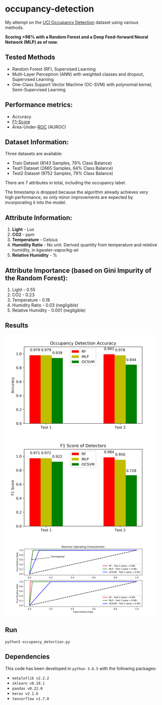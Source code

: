 # occupancy-detection
My attempt on the [UCI Occupancy Detection](https://archive.ics.uci.edu/ml/datasets/Occupancy+Detection+) dataset using various methods.

**Scoring >98% with a Random Forest and a Deep Feed-forward Neural Network (MLP) as of now.**

## Tested Methods
* Random Forest (RF), Supervised Learning
* Multi-Layer Perceptron (ANN) with weighted classes and dropout, Supervised Learning
* One-Class Support Vector Machine (OC-SVM) with polynomial kernel, Semi-Supervised Learning


## Performance metrics:

* Accuracy
* [F1-Score](https://en.wikipedia.org/wiki/F1_score)
* Area-Under-[ROC](https://en.wikipedia.org/wiki/Receiver_operating_characteristic) (AUROC)

## Dataset Information:
Three datasets are available:

* Train Dataset (8143 Samples, 79% Class Balance)
* Test1 Dataset (2665 Samples, 64% Class Balance)
* Test2 Dataset (9752 Samples, 79% Class Balance)

There are 7 attributes in total, including the occupancy label.

The timestamp is dropped because the algorithm already achieves very high performance, so only minor improvements are expected by incorporating it into the model.

## Attribute Information:
1. **Light** - Lux
2. **CO2** - ppm
3. **Temperature** - Celsius
4. **Humidity Ratio** - No unit. Derived quantity from temperature and relative humidity, in kgwater-vapor/kg-air 
5. **Relative Humidity** - %

## Attribute Importance (based on Gini Impurity of the Random Forest):
1. Light - 0.55
2. CO2 - 0.23
3. Temperature - 0.18
4. Humidity Ratio - 0.03  (negligible)
5. Relative Humidity - 0.001 (negligible)

## Results
![Accuracy](Results/Accuracy.png)
![F1-Score](Results/F1-Score.png)
![AUROC](Results/AUROC.png)

## Run
```python3 occupancy_detection.py```

## Dependencies
This code has been developed in ```python 3.6.5``` with the following packages:
* ```matplotlib v2.2.2```
* ```sklearn v0.19.1```
* ```pandas v0.22.0```
* ```keras v2.1.6```
* ```tensorflow v1.7.0```

